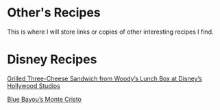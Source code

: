 # Other's Recipes
This is where I will store links or copies of other interesting recipes I find.

# Disney Recipes
[Grilled Three-Cheese Sandwich from Woody’s Lunch Box at Disney’s Hollywood Studios](https://disneyparks.disney.go.com/blog/2020/04/cooking-up-the-magic-at-home-celebrate-national-grilled-cheese-day-with-a-grilled-cheese-sandwich-from-toy-story-land/)

[Blue Bayou’s Monte Cristo](https://d23.com/blue-bayou-monte-cristo-sandwich/)


